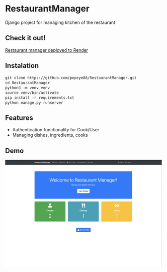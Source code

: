 # RestaurantManager

Django project for managing kitchen of the restaurant

## Check it out!

[Restaurant manager deployed to Render](https://restaurantmanager-ux66.onrender.com)

## Instalation

```shell
git clone https://github.com/popeye88/RestaurantManager.git
cd RestaurantManager
python3 -m venv venv
source venv/bin/activate
pip install -r requirements.txt
python manage.py runserver
```

## Features

* Authentication functionality for Cook/User
* Managing dishes, ingredients, cooks

## Demo

![Site screen](demo.png)
